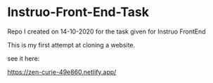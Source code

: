 # Instruo-Front-End-Task
Repo I created on 14-10-2020 for the task given for Instruo FrontEnd

This is my first attempt at cloning a website.

see it here:

https://zen-curie-49e860.netlify.app/
